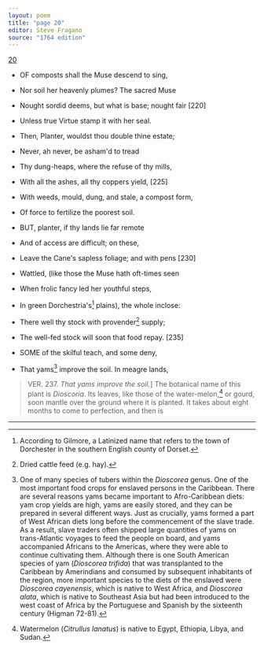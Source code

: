 ```yaml
---
layout: poem
title: "page 20"
editor: Steve Fragano
source: "1764 edition"
---
```



[20]()

- OF composts shall the Muse descend to sing,
- Nor soil her heavenly plumes? The sacred Muse
- Nought sordid deems, but what is base; nought fair [220]
- Unless true Virtue stamp it with her seal.
- Then, Planter, wouldst thou double thine estate;
- Never, ah never, be asham'd to tread
- Thy dung-heaps, where the refuse of thy mills,
- With all the ashes, all thy coppers yield, [225]
- With weeds, mould, dung, and stale, a compost form,
- Of force to fertilize the poorest soil. 

- BUT, planter, if thy lands lie far remote
- And of access are difficult; on these,
- Leave the Cane's sapless foliage; and with pens [230]
- Wattled, \(like those the Muse hath oft-times seen
- When frolic fancy led her youthful steps,
- In green Dorchestria's[^f20n1] plains\), the whole inclose:  
- There well thy stock with provender[^f20n2] supply;
- The well-fed stock will soon that food repay. [235]

- SOME of the skilful teach, and some deny, 
- That yams[^f20n3] improve the soil. In meagre lands,

> VER. 237. *That yams improve the soil.*\] The botanical name of this plant is *Dioscoria*. Its leaves, like those of the water-melon,[^f20n4] or gourd, soon mantle over the ground where it is planted. It takes about eight months to come to perfection, and then is

[^f20n1]: According to Gilmore, a Latinized name that refers to the town of Dorchester in the southern English county of Dorset. 

[^f20n2]: Dried cattle feed (e.g. hay).  

[^f20n3]: One of many species of tubers within the *Dioscorea* genus. One of the most important food crops for enslaved persons in the Caribbean. There are several reasons yams became important to Afro-Caribbean diets: yam crop yields are high, yams are easily stored, and they can be prepared in several different ways. Just as crucially, yams formed a part of West African diets long before the commencement of the slave trade. As a result, slave traders often shipped large quantities of yams on trans-Atlantic voyages to feed the people on board, and yams accompanied Africans to the Americas, where they were able to continue cultivating them. Although there is one South American species of yam (*Dioscorea trifida*) that was transplanted to the Caribbean by Amerindians and consumed by subsequent inhabitants of the region, more important species to the diets of the enslaved were *Dioscorea cayenensis*, which is native to West Africa, and *Dioscorea alata*, which is native to Southeast Asia but had been introduced to the west coast of Africa by the Portuguese and Spanish by the sixteenth century (Higman 72-81).  

[^f20n4]: Watermelon (*Citrullus lanatus*) is native to Egypt, Ethiopia, Libya, and Sudan.  

---

